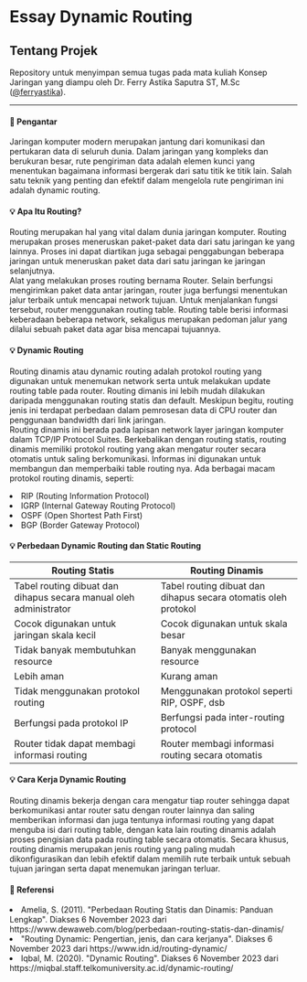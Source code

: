 # Essay Dynamic Routing
## Tentang Projek

Repository untuk menyimpan semua tugas pada mata kuliah Konsep Jaringan yang diampu oleh Dr. Ferry Astika Saputra ST, M.Sc ([@ferryastika](https://github.com/ferryastika)).

---
#### :memo: Pengantar <br>
Jaringan komputer modern merupakan jantung dari komunikasi dan pertukaran data di seluruh dunia. Dalam jaringan yang kompleks dan berukuran besar, rute pengiriman data adalah elemen kunci yang menentukan bagaimana informasi bergerak dari satu titik ke titik lain. Salah satu teknik yang penting dan efektif dalam mengelola rute pengiriman ini adalah dynamic routing.<br>

#### :bulb: Apa Itu Routing? <br>
Routing merupakan hal yang vital dalam dunia jaringan komputer. Routing merupakan proses meneruskan paket-paket data dari satu jaringan ke yang lainnya. Proses ini dapat diartikan juga sebagai penggabungan beberapa jaringan untuk meneruskan paket data dari satu jaringan ke jaringan selanjutnya. <br>
Alat yang melakukan proses routing bernama Router. Selain berfungsi mengirimkan paket data antar jaringan, router juga berfungsi menentukan jalur terbaik untuk mencapai network tujuan. Untuk menjalankan fungsi tersebut, router menggunakan routing table. Routing table berisi informasi keberadaan beberapa network, sekaligus merupakan pedoman jalur yang dilalui sebuah paket data agar bisa mencapai tujuannya. <br>

#### :bulb: Dynamic Routing <br>
Routing dinamis atau dynamic routing adalah protokol routing yang digunakan untuk menemukan network serta untuk melakukan update routing table pada router. Routing dimanis ini lebih mudah dilakukan daripada menggunakan routing statis dan default. Meskipun begitu, routing jenis ini terdapat perbedaan dalam pemrosesan data di CPU router dan penggunaan bandwidth dari link jaringan. <br>
Routing dinamis ini berada pada lapisan network layer jaringan komputer dalam TCP/IP Protocol Suites. Berkebalikan dengan routing statis, routing dinamis memiliki protokol routing yang akan mengatur router secara otomatis untuk saling berkomunikasi. Informas ini digunakan untuk membangun dan memperbaiki table routing nya. Ada berbagai macam protokol routing dinamis, seperti: 
<li>RIP (Routing Information Protocol)</li>
<li>IGRP (Internal Gateway Routing Protocol)</li>
<li>OSPF (Open Shortest Path First)</li>
<li>BGP (Border Gateway Protocol)</li>

#### :bulb: Perbedaan Dynamic Routing dan Static Routing <br>
| Routing Statis | Routing Dinamis |
|---|---|
| Tabel routing dibuat dan dihapus secara manual oleh administrator | Tabel routing dibuat dan dihapus secara otomatis oleh protokol |
| Cocok digunakan untuk jaringan skala kecil | Cocok digunakan untuk skala besar |
| Tidak banyak membutuhkan resource | Banyak menggunakan resource |
| Lebih aman | Kurang aman |
| Tidak menggunakan protokol routing | Menggunakan protokol seperti RIP, OSPF, dsb |
| Berfungsi pada protokol IP | Berfungsi pada inter-routing protocol |
| Router tidak dapat membagi informasi routing | Router membagi informasi routing secara otomatis | <br>

#### :bulb: Cara Kerja Dynamic Routing <br>
Routing dinamis bekerja dengan cara mengatur tiap router sehingga dapat berkomunikasi antar router satu dengan router lainnya dan saling memberikan informasi dan juga tentunya informasi routing yang dapat menguba isi dari routing table, dengan kata lain routing dinamis adalah proses pengisian data pada routing table secara otomatis. Secara khusus, routing dinamis merupakan jenis routing yang paling mudah dikonfigurasikan dan lebih efektif dalam memilih rute terbaik untuk sebuah tujuan jaringan serta dapat menemukan jaringan terluar. <br>

#### :memo: Referensi
<li>Amelia, S. (2011). "Perbedaan Routing Statis dan Dinamis: Panduan Lengkap". Diakses 6 November 2023 dari https://www.dewaweb.com/blog/perbedaan-routing-statis-dan-dinamis/</li>
<li>"Routing Dynamic: Pengertian, jenis, dan cara kerjanya". Diakses 6 November 2023 dari https://www.idn.id/routing-dynamic/</li>
<li>Iqbal, M. (2020). "Dynamic Routing". Diakses 6 November 2023 dari https://miqbal.staff.telkomuniversity.ac.id/dynamic-routing/</li>